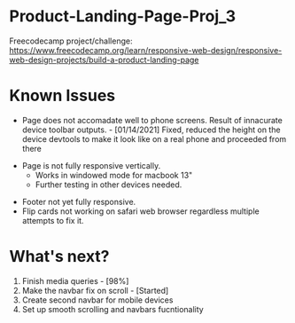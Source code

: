 # Product-Landing-Page-Proj_3

Freecodecamp project/challenge: https://www.freecodecamp.org/learn/responsive-web-design/responsive-web-design-projects/build-a-product-landing-page

# Known Issues

* Page does not accomadate well to phone screens. Result of innacurate device toolbar outputs. - [01/14/2021] Fixed, reduced the height on the device devtools to make it look like on a real phone and proceeded from there
- Page is not fully responsive vertically. 
  - Works in windowed mode for macbook 13"
  - Further testing in other devices needed.
* Footer not yet fully responsive. 
* Flip cards not working on safari web browser regardless multiple attempts to fix it.

# What's next?

1. Finish media queries - [98%]
2. Make the navbar fix on scroll - [Started]
3. Create second navbar for mobile devices
4. Set up smooth scrolling and navbars fucntionality
